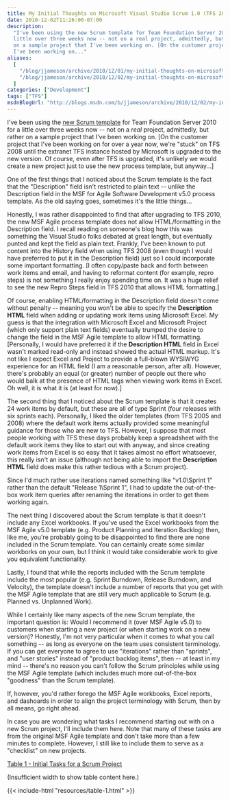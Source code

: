```yaml
---
title: My Initial Thoughts on Microsoft Visual Studio Scrum 1.0 (TFS 2010 Process Template)
date: 2010-12-02T11:26:00-07:00
description:
  "I've been using the new Scrum template for Team Foundation Server 2010 for a
  little over three weeks now -- not on a real project, admittedly, but rather
  on a sample project that I've been working on. [On the customer project that
  I've been working on..."
aliases:
  [
    "/blog/jjameson/archive/2010/12/01/my-initial-thoughts-on-microsoft-visual-studio-scrum-1-0-tfs-2010-process-template.aspx",
    "/blog/jjameson/archive/2010/12/02/my-initial-thoughts-on-microsoft-visual-studio-scrum-1-0-tfs-2010-process-template.aspx",
  ]
categories: ["Development"]
tags: ["TFS"]
msdnBlogUrl: "http://blogs.msdn.com/b/jjameson/archive/2010/12/02/my-initial-thoughts-on-microsoft-visual-studio-scrum-1-0-tfs-2010-process-template.aspx"
---
```


I've been using the
[new Scrum template](http://visualstudiogallery.msdn.microsoft.com/en-us/59ac03e3-df99-4776-be39-1917cbfc5d8e)
for Team Foundation Server 2010 for a little over three weeks now -- not on a
_real_ project, admittedly, but rather on a sample project that I've been
working on. [On the customer project that I've been working on for over a year
now, we're "stuck" on TFS 2008 until the extranet TFS instance hosted by
Microsoft is upgraded to the new version. Of course, even after TFS is upgraded,
it's unlikely we would create a new project just to use the new process
template, but anyway...]

One of the first things that I noticed about the Scrum template is the fact that
the "Description" field isn't restricted to plain text -- unlike the Description
field in the MSF for Agile Software Development v5.0 process template. As the
old saying goes, sometimes it's the little things...

Honestly, I was rather disappointed to find that after upgrading to TFS 2010,
the new MSF Agile process template does not allow HTML/formatting in the
Description field. I recall reading on someone's blog how this was something the
Visual Studio folks debated at great length, but eventually punted and kept the
field as plain text. Frankly, I've been known to put content into the History
field when using TFS 2008 (even though I would have preferred to put it in the
Description field) just so I could incorporate some important formatting. [I
often copy/paste back and forth between work items and email, and having to
reformat content (for example, repro steps) is not something I really enjoy
spending time on. It was a huge relief to see the new Repro Steps field in TFS
2010 that allows HTML formatting.]

Of course, enabling HTML/formatting in the Description field doesn't come
without penalty -- meaning you won't be able to specify the **Description HTML**
field when adding or updating work items using Microsoft Excel. My guess is that
the integration with Microsoft Excel and Microsoft Project (which only support
plain text fields) eventually trumped the desire to change the field in the MSF
Agile template to allow HTML formatting. [Personally, I would have preferred it
if the **Description HTML** field in Excel wasn't marked read-only and instead
showed the actual HTML markup. It's not like I expect Excel and Project to
provide a full-blown WYSIWYG experience for an HTML field (I am a reasonable
person, after all). However, there's probably an equal (or greater) number of
people out there who would balk at the presence of HTML tags when viewing work
items in Excel. Oh well, it is what it is (at least for now).]

The second thing that I noticed about the Scrum template is that it creates 24
work items by default, but these are all of type Sprint (four releases with six
sprints each). Personally, I liked the older templates (from TFS 2005 and 2008)
where the default work items actually provided some meaningful guidance for
those who are new to TFS. However, I suppose that most people working with TFS
these days probably keep a spreadsheet with the default work items they like to
start out with anyway, and since creating work items from Excel is so easy that
it takes almost no effort whatsoever, this really isn't an issue (although not
being able to import the **Description HTML** field does make this rather
tedious with a Scrum project).

Since I'd much rather use iterations named something like "v1.0\Sprint 1" rather
than the default "Release 1\Sprint 1", I had to update the out-of-the-box work
item queries after renaming the iterations in order to get them working again.

The next thing I discovered about the Scrum template is that it doesn't include
any Excel workbooks. If you've used the Excel workbooks from the MSF Agile v5.0
template (e.g. Product Planning and Iteration Backlog) then, like me, you're
probably going to be disappointed to find there are none included in the Scrum
template. You can certainly create some similar workborks on your own, but I
think it would take considerable work to give you equivalent functionality.

Lastly, I found that while the reports included with the Scrum template include
the most popular (e.g. Sprint Burndown, Release Burndown, and Velocity), the
template doesn't include a number of reports that you get with the MSF Agile
template that are still very much applicable to Scrum (e.g. Planned vs.
Unplanned Work).

While I certainly like many aspects of the new Scrum template, the important
question is: Would I recommend it (over MSF Agile v5.0) to customers when
starting a new project (or when starting work on a new version)? Honestly, I'm
not very particular when it comes to what you call something -- as long as
everyone on the team uses consistent terminology. If you can get everyone to
agree to use "iterations" rather than "sprints", and "user stories" instead of
"product backlog items", then -- at least in my mind -- there's no reason you
can't follow the Scrum principles while using the MSF Agile template (which
includes much more out-of-the-box "goodness" than the Scrum template).

If, however, you'd rather forego the MSF Agile workbooks, Excel reports, and
dashoards in order to align the project terminology with Scrum, then by all
means, go right ahead.

In case you are wondering what tasks I recommend starting out with on a new
Scrum project, I'll include them here. Note that many of these tasks are from
the original MSF Agile template and don't take more than a few minutes to
complete. However, I still like to include them to serve as a "checklist" on new
projects.

<div class="d-md-none">
  <a href='{{< relref "resources/table-1-popout" >}}' target="_blank">Table 1 - Initial Tasks for a Scrum Project</a>
  <i class="bi bi-arrow-up-right-square"></i>
  <p>(Insufficient width to show table content here.)</p>
</div>
<div class="d-none d-md-block">
  {{< include-html "resources/table-1.html" >}}
</div>
